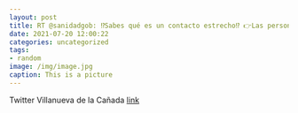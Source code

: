 ```yaml
---
layout: post
title: RT @sanidadgob: ⁉️Sabes qué es un contacto estrecho⁉️ 👉Las personas que han estado contigo 48 horas antes de que hayas comenza...
date: 2021-07-20 12:00:22
categories: uncategorized
tags:
- random
image: /img/image.jpg
caption: This is a picture
---
```

Twitter Villanueva de la Cañada [link](https://twitter.com/AytoVDLCanada/status/1417393217822240768)
